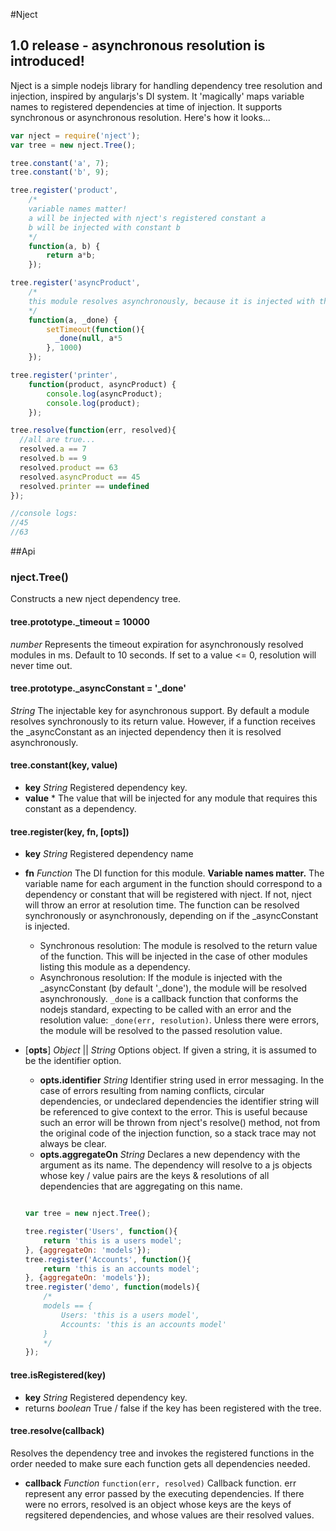 #Nject

## 1.0 release - asynchronous resolution is introduced!

Nject is a simple nodejs library for handling dependency tree resolution and injection, inspired by angularjs's DI system. It 'magically' maps variable names to registered dependencies at time of injection. It supports synchronous or asynchronous resolution. Here's how it looks...

```javascript
var nject = require('nject');
var tree = new nject.Tree();

tree.constant('a', 7);
tree.constant('b', 9);

tree.register('product',
    /*
    variable names matter!
    a will be injected with nject's registered constant a
    b will be injected with constant b
    */
    function(a, b) {
        return a*b;
    });

tree.register('asyncProduct',
    /*
    this module resolves asynchronously, because it is injected with the reserved word _done
    */
    function(a, _done) {
        setTimeout(function(){
          _done(null, a*5
        }, 1000)
    });

tree.register('printer',
    function(product, asyncProduct) {
        console.log(asyncProduct);
        console.log(product);
    });

tree.resolve(function(err, resolved){
  //all are true...
  resolved.a == 7
  resolved.b == 9
  resolved.product == 63
  resolved.asyncProduct == 45
  resolved.printer == undefined
});

//console logs:
//45
//63
```

##Api

### nject.Tree()

Constructs a new nject dependency tree.

#### tree.prototype._timeout = 10000
*number* Represents the timeout expiration for asynchronously resolved modules in ms. Default to 10 seconds. If set to a value <= 0, resolution will never time out.

#### tree.prototype.\_asyncConstant = '_done'
*String* The injectable key for asynchronous support. By default a module resolves synchronously to its return value. However, if a function receives the _asyncConstant as an injected dependency then it is resolved asynchronously.

#### tree.constant(key, value)

 - **key** *String* Registered dependency key.
 - **value** * The value that will be injected for any module that requires this constant as a dependency.

#### tree.register(key, fn, [opts])

 - **key** *String* Registered dependency name
 - **fn** *Function* The DI function for this module. **Variable names matter.** The variable name for each argument in the function should correspond to a dependency or constant that will be registered with nject. If not, nject will throw an error at resolution time. The function can be resolved synchronously or asynchronously, depending on if the _asyncConstant is injected.
   - Synchronous resolution: The module is resolved to the return value of the function. This will be injected in the case of other modules listing this module as a dependency.
   - Asynchronous resolution: If the module is injected with the _asyncConstant (by default '_done'), the module will be resolved asynchronously. `_done` is a callback function that conforms the nodejs standard, expecting to be called with an error and the resolution value: `_done(err, resolution)`. Unless there were errors, the module will be resolved to the passed resolution value.
 - [**opts**] *Object* || *String* Options object. If given a string, it is assumed to be the identifier option.
    - **opts.identifier** *String* Identifier string used in error messaging. In the case of errors resulting from naming conflicts, circular dependencies, or undeclared dependencies the identifier string will be referenced to give context to the error. This is useful because such an error will be thrown from nject's resolve() method, not from the original code of the injection function, so a stack trace may not always be clear.
    - **opts.aggregateOn** *String* Declares a new dependency with the argument as its name. The dependency will resolve to a js objects whose key / value pairs are the keys & resolutions of all dependencies that are aggregating on this name.

    ```javascript

    var tree = new nject.Tree();

    tree.register('Users', function(){
        return 'this is a users model';
    }, {aggregateOn: 'models'});
    tree.register('Accounts', function(){
        return 'this is an accounts model';
    }, {aggregateOn: 'models'});
    tree.register('demo', function(models){
        /*
        models == {
            Users: 'this is a users model',
            Accounts: 'this is an accounts model'
        }
        */
    });

    ```

#### tree.isRegistered(key)

 - **key** *String* Registered dependency key.
 - returns *boolean* True / false if the key has been registered with the tree. 

#### tree.resolve(callback)

Resolves the dependency tree and invokes the registered functions in the order needed to make sure each function gets all dependencies needed.
 - **callback** *Function* `function(err, resolved)` Callback function. err represent any error passed by the executing dependencies. If there were no errors, resolved is an object whose keys are the keys of regsitered dependencies, and whose values are their resolved values.

